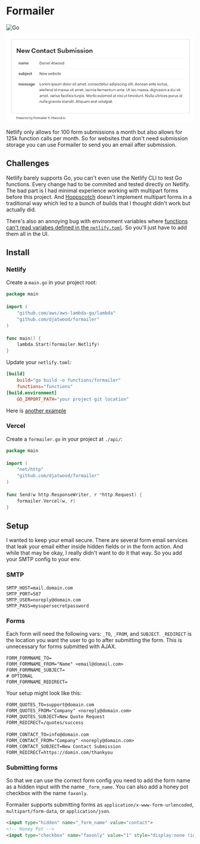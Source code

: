 # Formailer

![Go](https://github.com/djatwood/formailer/workflows/Go/badge.svg)

![Screenshot](img.png)

Netlify only allows for 100 form submissions a month but also allows for 125k function calls per month. So for websites that don't need submission storage you can use Formailer to send you an email after submission.

## Challenges

Netlify barely supports Go, you can't even use the Netlify CLI to test Go functions. Every change had to be commited and tested directly on Netlify. The bad part is I had minimal experience working with multipart forms before this project. And [Hoppscotch](https://hoppscotch.io) doesn't implement multipart forms in a traditional way which led to a bunch of builds that I thought didn't work but actually did.

There's also an annoying bug with environment variables where [functions can't read variabes defined in the `netlify.toml`](https://github.com/netlify/netlify-lambda/issues/59). So you'll just have to add them all in the UI.

## Install
### Netlify
Create a `main.go` in your project root:
```go
package main

import (
	"github.com/aws/aws-lambda-go/lambda"
	"github.com/djatwood/formailer"
)

func main() {
	lambda.Start(formailer.Netlify)
}
```
Update your `netlify.toml`:
```toml
[build]
    build="go build -o functions/formailer"
    functions="functions" 
[build.environment]
    GO_IMPORT_PATH="your project git location"
```
Here is [another example](https://github.com/netlify/aws-lambda-go-example)

### Vercel

Create a `formailer.go` in your project at `./api/`:
```go
package main

import (
    "net/http"
	"github.com/djatwood/formailer"
)

func Send(w http.ResponseWriter, r *http.Request) {
	formailer.Vercel(w, r)
}
```

## Setup
I wanted to keep your email secure. There are several form email services that leak your email either inside hidden fields or in the form action. And while that may be okay, I really didn't want to do it that way. So you add your SMTP config to your env.

### SMTP
```env
SMTP_HOST=mail.domain.com
SMTP_PORT=587
SMTP_USER=noreply@domain.com
SMTP_PASS=mysupersecretpassword
```

### Forms
Each form will need the following vars: `_TO`, `_FROM`, and `SUBJECT`. `_REDIRECT` is the location you want the user to go to after submitting the form. This is unnecessary for forms submitted with AJAX.
```env
FORM_FORMNAME_TO=
FORM_FORMNAME_FROM="Name" <email@domail.com>
FORM_FORMNAME_SUBJECT=
# OPTIONAL
FORM_FORMNAME_REDIRECT=
```

Your setup might look like this:
```env
FORM_QUOTES_TO=support@domain.com
FORM_QUOTES_FROM="Company" <noreply@domain.com>
FORM_QUOTES_SUBJECT=New Quote Request
FORM_REDIRECT=/quotes/success

FORM_CONTACT_TO=info@domain.com
FORM_CONTACT_FROM="Company" <noreply@domain.com>
FORM_CONTACT_SUBJECT=New Contact Submission
FORM_REDIRECT=https://domin.com/thankyou
```

### Submitting forms
So that we can use the correct form config you need to add the form name as a hidden input with the name `_form_name`. You can also add a honey pot checkbox with the name `faxonly`.

Formailer supports submitting forms as `application/x-www-form-urlencoded`, `multipart/form-data`, or `application/json`.
```html
<input type="hidden" name="_form_name" value="contact">
<!-- Honey Pot -->
<input type="checkbox" name="faxonly" value="1" style="display:none !important" tabindex="-1" autocomplete="off">
```

